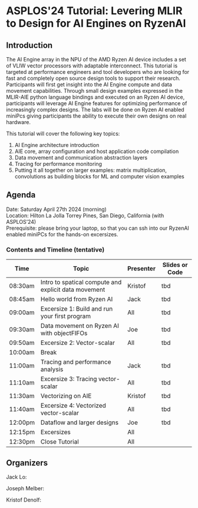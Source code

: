 # ASPLOS'24 Tutorial: Levering MLIR to Design for AI Engines on RyzenAI

## Introduction

The AI Engine array in the NPU of the AMD Ryzen AI device includes a set of VLIW vector processors with adaptable interconnect. This tutorial is targeted at performance engineers and tool developers who are looking for fast and completely open source design tools to support their research. Participants will first get insight into the AI Engine compute and data movement capabilities. Through small design examples expressed in the MLIR-AIE python language bindings and executed on an Ryzen AI device, participants will leverage AI Engine features for optimizing performance of increasingly complex designs. The labs will be done on Ryzen AI enabled miniPcs giving participants the ability to execute their own designs on real hardware.


This tutorial will cover the following key topics:
1. AI Engine architecture introduction 
1. AIE core, array configuration and host application code compilation
1. Data movement and communication abstraction layers
1. Tracing for performance monitoring
1. Putting it all together on larger examples: matrix multiplication, convolutions as building blocks for ML and computer vision examples 

## Agenda

Date: Saturday April 27th 2024 (morning)  
Location: Hilton La Jolla Torrey Pines, San Diego, California (with ASPLOS’24)  
Prerequisite: please bring your laptop, so that you can ssh into our RyzenAI enabled miniPCs for the hands-on excersizes.

### Contents and Timeline (tentative)

| Time | Topic | Presenter | Slides or Code |
|------|-------|-----------|----------------|
| 08:30am | Intro to spatical compute and explicit data movement | Kristof | tbd |
| 08:45am | Hello world from Ryzen AI | Jack | tbd |
| 09:00am | Excersize 1: Build and run your first program | All | tbd |
| 09:30am | Data movement on Ryzen AI with objectFIFOs | Joe | tbd |
| 09:50am | Excersize 2: Vector-scalar | All |tbd |
| 10:00am | Break | | |
| 11:00am | Tracing and performance analysis | Jack | tbd |
| 11:10am | Excersize 3: Tracing vector-scalar | All | tbd |
| 11:30am | Vectorizing on AIE | Kristof | tbd |
| 11:40am | Excersize 4: Vectorized vector-scalar | All | tbd |
| 12:00pm | Dataflow and larger designs | Joe | tbd |
| 12:15pm | Excersizes | All | |
| 12:30pm | Close Tutorial | All | |


## Organizers

Jack Lo: 

Joseph Melber:

Kristof Denolf: 